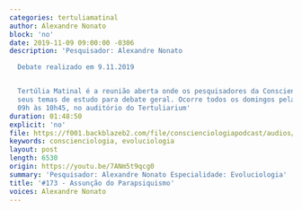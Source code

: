 ```yaml
---
categories: tertuliamatinal
author: Alexandre Nonato
block: 'no'
date: 2019-11-09 09:00:00 -0306
description: 'Pesquisador: Alexandre Nonato

  Debate realizado em 9.11.2019


  Tertúlia Matinal é a reunião aberta onde os pesquisadores da Conscienciologia apresentam
  seus temas de estudo para debate geral. Ocorre todos os domingos pela manhã, das
  09h às 10h45, no auditório do Tertuliarium'
duration: 01:48:50
explicit: 'no'
file: https://f001.backblazeb2.com/file/conscienciologiapodcast/audios/7ANm5t9qcg0.mp3
keywords: conscienciologia, evoluciologia
layout: post
length: 6530
origin: https://youtu.be/7ANm5t9qcg0
summary: 'Pesquisador: Alexandre Nonato Especialidade: Evoluciologia'
title: '#173 - Assunção do Parapsiquismo'
voices: Alexandre Nonato
---
```

